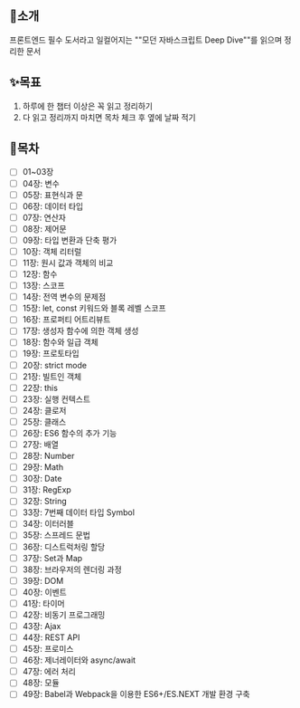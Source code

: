 ## 📖소개
프론트엔드 필수 도서라고 일컬어지는 ""모던 자바스크립트 Deep Dive""를 읽으며 정리한 문서

## ✨목표
1. 하루에 한 챕터 이상은 꼭 읽고 정리하기
2. 다 읽고 정리까지 마치면 목차 체크 후 옆에 날짜 적기

## 🔖목차
- [ ] 01~03장
- [ ] 04장: 변수
- [ ] 05장: 표현식과 문
- [ ] 06장: 데이터 타입
- [ ] 07장: 연산자
- [ ] 08장: 제어문
- [ ] 09장: 타입 변환과 단축 평가
- [ ] 10장: 객체 리터럴
- [ ] 11장: 원시 값과 객체의 비교
- [ ] 12장: 함수
- [ ] 13장: 스코프
- [ ] 14장: 전역 변수의 문제점
- [ ] 15장: let, const 키워드와 블록 레벨 스코프
- [ ] 16장: 프로퍼티 어트리뷰트
- [ ] 17장: 생성자 함수에 의한 객체 생성
- [ ] 18장: 함수와 일급 객체
- [ ] 19장: 프로토타입
- [ ] 20장: strict mode
- [ ] 21장: 빌트인 객체
- [ ] 22장: this
- [ ] 23장: 실행 컨텍스트
- [ ] 24장: 클로저
- [ ] 25장: 클래스
- [ ] 26장: ES6 함수의 추가 기능
- [ ] 27장: 배열
- [ ] 28장: Number
- [ ] 29장: Math
- [ ] 30장: Date
- [ ] 31장: RegExp
- [ ] 32장: String
- [ ] 33장: 7번째 데이터 타입 Symbol
- [ ] 34장: 이터러블
- [ ] 35장: 스프레드 문법
- [ ] 36장: 디스트럭처링 할당
- [ ] 37장: Set과 Map
- [ ] 38장: 브라우저의 렌더링 과정
- [ ] 39장: DOM
- [ ] 40장: 이벤트
- [ ] 41장: 타이머
- [ ] 42장: 비동기 프로그래밍
- [ ] 43장: Ajax
- [ ] 44장: REST API
- [ ] 45장: 프로미스
- [ ] 46장: 제너레이터와 async/await
- [ ] 47장: 에러 처리
- [ ] 48장: 모듈
- [ ] 49장: Babel과 Webpack을 이용한 ES6+/ES.NEXT 개발 환경 구축
